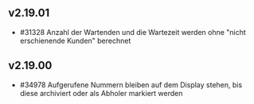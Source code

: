 ## v2.19.01

* #31328 Anzahl der Wartenden und die Wartezeit werden ohne "nicht erschienende Kunden" berechnet


## v2.19.00

* #34978 Aufgerufene Nummern bleiben auf dem Display stehen, bis diese archiviert oder als Abholer markiert werden
